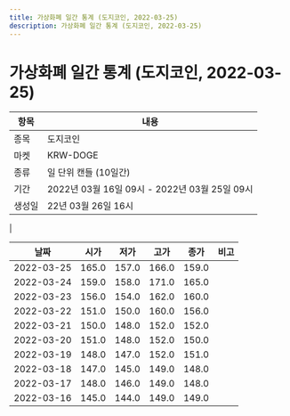 ```yaml
---
title: 가상화폐 일간 통계 (도지코인, 2022-03-25)
description: 가상화폐 일간 통계 (도지코인, 2022-03-25)
---
```


가상화폐 일간 통계 (도지코인, 2022-03-25)
===

|항목|내용|
|--|--|
|종목|도지코인|
|마켓|KRW-DOGE|
|종류|일 단위 캔들 (10일간)|
|기간|2022년 03월 16일 09시 - 2022년 03월 25일 09시|
|생성일|22년 03월 26일 16시|
|

|날짜|시가|저가|고가|종가|비고|
|--|--|--|--|--|--|
|2022-03-25|165.0|157.0|166.0|159.0|    |
|2022-03-24|159.0|158.0|171.0|165.0|    |
|2022-03-23|156.0|154.0|162.0|160.0|    |
|2022-03-22|151.0|150.0|160.0|156.0|    |
|2022-03-21|150.0|148.0|152.0|152.0|    |
|2022-03-20|151.0|148.0|152.0|150.0|    |
|2022-03-19|148.0|147.0|152.0|151.0|    |
|2022-03-18|147.0|145.0|149.0|148.0|    |
|2022-03-17|148.0|146.0|149.0|148.0|    |
|2022-03-16|145.0|144.0|149.0|149.0|    |
